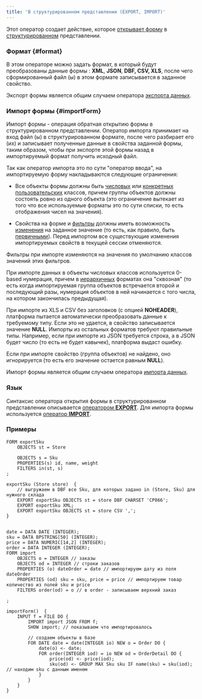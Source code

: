 ```yaml
---
title: 'В структурированном представлении (EXPORT, IMPORT)'
---
```


Этот оператор создает действие, которое [открывает форму](Open_form.md) в [структурированном](Structured_view.md) представлении.

### Формат {#format}

В этом операторе можно задать формат, в который будут преобразованы данные формы :  **XML**, **JSON**, **DBF, CSV, XLS**, после чего сформированный файл (ы) в этом формате записывается в заданное свойство.

Экспорт формы является общим случаем оператора [экспорта данных](Data_export_EXPORT_.md).

### Импорт формы {#importForm}

Импорт формы - операция обратная открытию формы в структурированном представлении. Оператор импорта принимает на вход файл (ы) в структурированном формате, после чего разбирает его (их) и записывает полученные данные в свойства заданной формы, таким образом, чтобы при экспорте этой формы назад в импортируемый формат получить исходный файл.

Так как оператор импорта это по сути "оператор ввода", на импортируемую форму накладываются следующие ограничения:

-   Все объекты формы должны быть [числовых](Built-in_classes.md#inheritance) или [конкретных](User_classes.md#abstract) [пользовательских](User_classes.md) классов, причем группы объектов должны состоять ровно из одного объекта (это ограничение вытекает из того что все используемые форматы это по сути списки, то есть отображения чисел на значения).

-   Свойства на форме и [фильтры](Form_structure.md#filters) должны иметь возможность [изменения](Property_change_CHANGE_.md) на заданное значение (то есть, как правило, быть [первичными](Data_properties_DATA_.md)). Перед импортом все существующие изменения импортируемых свойств в текущей сессии отменяются.

Фильтры при импорте изменяются на значения по умолчанию классов значений этих фильтров.

При импорте данных в объекты числовых классов используется 0-based нумерация, причем в [иерархичных](Structured_view.md#hierarchy) форматах она "сквозная" (то есть когда импортируемая группа объектов встречается второй и последующий разы, нумерация объектов в ней начинается с того числа, на котором закончилась предыдущая).

При импорте из XLS и CSV без заголовков (с опцией **NOHEADER**), платформа пытается автоматически преобразовать данные к требуемому типу. Если это не удается, в свойство записывается значение **NULL**. Импорты из остальных форматов требуют правильные типы. Например, если при импорте из JSON требуется строка, а в JSON будет число (то есть не будет кавычек), платформа выдаст ошибку.

Если при импорте свойство (группа объектов) не найдено, оно игнорируется (то есть его значение остается равным **NULL**).

Импорт формы является общим случаем оператора [импорта данных](Data_import_IMPORT_.md).

### Язык

Синтаксис оператора открытия формы в структурированном представлении описывается [оператором **EXPORT**](EXPORT_operator.md). Для импорта формы используется [оператор **IMPORT**](IMPORT_operator.md).

### Примеры

```lsf
FORM exportSku
    OBJECTS st = Store

    OBJECTS s = Sku
    PROPERTIES(s) id, name, weight
    FILTERS in(st, s)
;

exportSku (Store store)  {
    // выгружаем в DBF все Sku, для которых задано in (Store, Sku) для нужного склада
    EXPORT exportSku OBJECTS st = store DBF CHARSET 'CP866';
    EXPORT exportSku XML;
    EXPORT exportSku OBJECTS st = store CSV ',';
}
```

```lsf

date = DATA DATE (INTEGER);
sku = DATA BPSTRING[50] (INTEGER);
price = DATA NUMERIC[14,2] (INTEGER);
order = DATA INTEGER (INTEGER);
FORM import
    OBJECTS o = INTEGER // заказы
    OBJECTS od = INTEGER // строки заказов
    PROPERTIES (o) dateOrder = date // импортируем дату из поля dateOrder
    PROPERTIES (od) sku = sku, price = price // импортируем товар количество из полей sku и price
    FILTERS order(od) = o // в order - записываем верхний заказ

;

importForm()  {
    INPUT f = FILE DO {
        IMPORT import JSON FROM f;
        SHOW import; // показываем что импортировалось

        // создаем объекты в базе
        FOR DATE date = date(INTEGER io) NEW o = Order DO {
            date(o) <- date;
            FOR order(INTEGER iod) = io NEW od = OrderDetail DO {
                price(od) <- price(iod);
                sku(od) <- GROUP MAX Sku sku IF name(sku) = sku(iod); // находим sku с данным именем
            }
        }
    }
}
```
